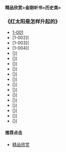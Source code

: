 #### 精品欣赏>金刚听书>历史类>
### 《红太阳是怎样升起的》

- [1-001](https://m.dw.com/zh/sun-001-mp3-stereo/av-16044134)
- [1-002](
- [1-003](
- [1-004](
- [](
- [](
- [](
- [](
- [](
- [](
- [](
- [](
- [](
- [](
- [](
- [](
- [](
- [](






#### 推荐点击
- [精品欣赏](https://summer200.github.io/content/main)

